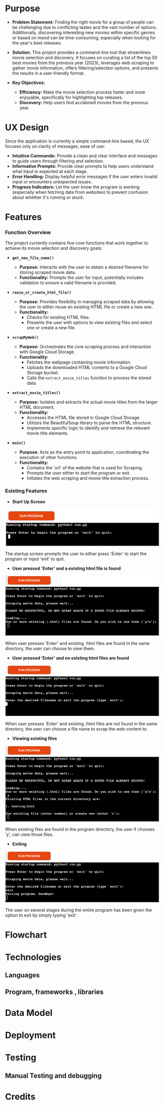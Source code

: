# Purpose

- **Problem Statement:** Finding the right movie for a group of people can be challenging due to conflicting tastes and the vast number of options. Additionally, discovering interesting new movies within specific genres or based on mood can be time-consuming, especially when looking for the year's best releases.

- **Solution:** This project provides a command-line tool that streamlines movie selection and discovery. It focuses on curating a list of the top 50 best movies from the previous year (2023), leverages web scraping to gather movie information, offers filtering/selection options, and presents the results in a user-friendly format.

- **Key Objectives:**

   * **Efficiency:** Make the movie selection process faster and more enjoyable, specifically for highlighting top releases.
   * **Discovery:** Help users find acclaimed movies from the previous year.


# UX Design

Since the application is currently a simple command-line based, the UX focuses only on clarity of messages, ease of use:

- **Intuitive Commands:** Provide a clean and clear interface and messages to guide users through filtering and selection.
- **Informative Prompts:** Provide clear prompts to help users understand what input is expected at each stage.
- **Error Handling:** Display helpful error messages if the user enters invalid input or encounters unexpected issues.
- **Progress Indicators:** Let the user know the program is working (especially when fetching data from websites) to prevent confusion about whether it's running or stuck.


# Features

### Function Overview

The project currently contains five core functions that work together to achieve its movie selection and discovery goals:

- **`get_new_file_name()`**
    * **Purpose:** Interacts with the user to obtain a desired filename for storing scraped movie data.
    * **Functionality:** Prompts the user for input, potentially includes validation to ensure a valid filename is provided.

- **`reuse_or_create_html_file()`**
    * **Purpose:** Provides flexibility in managing scraped data by allowing the user to either reuse an existing HTML file or create a new one. 
    * **Functionality:**  
        *   Checks for existing HTML files. 
        *   Presents the user with options to view existing files and select one or create a new file. 

- **`scrapMyWeb()`** 
    * **Purpose:**  Orchestrates the core scraping process and interaction with Google Cloud Storage.
    * **Functionality:**
        *   Fetches the webpage containing movie information.
        *   Uploads the downloaded HTML contents to a  Google Cloud Storage bucket.
        *   Calls the `extract_movie_titles` function to process the stored data.

- **`extract_movie_titles()`**
    * **Purpose:**  Isolates and extracts the actual movie titles from the larger HTML document.
    * **Functionality:**
        *   Accesses the HTML file stored in Google Cloud Storage.
        *   Utilizes the BeautifulSoup library to parse the HTML structure. 
        *   Implements specific logic to identify and retrieve the relevant movie title elements.

- **`main()`**
    * **Purpose:** Acts as the entry point to application, coordinating the execution of other functions.
    * **Functionality:** 
        *   Contains the 'url' of the website that is used for Scraping.
        *   Prompts the user either to start the program or exit.
        *   Initiates the web scraping and movie title extraction process.

### Existing Features

- **Start Up Screen**

![](readme_assets/startup.png)

The startup screen prompts the user to either press 'Enter' to start the program or input 'exit' to quit. 

- **User pressed 'Enter' and a existing html file is found**

![](readme_assets/press-enter01.png)

When user presses 'Enter' and existing .html files are found in the same directory, the user can choose to view them.

- **User pressed 'Enter' and no existing html files are found**

![](readme_assets/press-enter02.png)

When user presses 'Enter' and existing .html files are not found in the same directory, the user can choose a file name to scrap the web content to.

- **Viewing existing files**

![](readme_assets/viewfiles.png)

When existing files are found in the program directory, the user if chooses 'y', can view those files.

- **Exiting**

![](readme_assets/exit.png)

The user on several stages during the entire program has been given the option to exit by simply typing 'exit'.


# Flowchart


# Technologies

## Languages

## Program, frameworks , libraries

# Data Model


# Deployment
# Testing
## Manual Testing and debugging
# Credits

